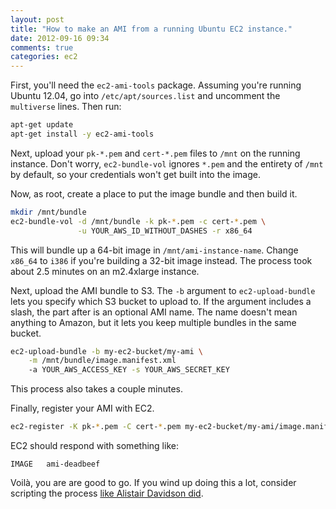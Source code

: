 ```yaml
---
layout: post
title: "How to make an AMI from a running Ubuntu EC2 instance."
date: 2012-09-16 09:34
comments: true
categories: ec2
---
```


First, you'll need the `ec2-ami-tools` package. Assuming you're running Ubuntu
12.04, go into `/etc/apt/sources.list` and uncomment the `multiverse` lines.
Then run:

``` bash
apt-get update
apt-get install -y ec2-ami-tools
```

Next, upload your `pk-*.pem` and `cert-*.pem` files to `/mnt` on the
running instance. Don't worry, `ec2-bundle-vol` ignores `*.pem` and the
entirety of `/mnt` by default, so your credentials won't get built into
the image.

Now, as root, create a place to put the image bundle and then build it.

``` bash
mkdir /mnt/bundle
ec2-bundle-vol -d /mnt/bundle -k pk-*.pem -c cert-*.pem \
               -u YOUR_AWS_ID_WITHOUT_DASHES -r x86_64
```

This will bundle up a 64-bit image in `/mnt/ami-instance-name`. Change `x86_64`
to `i386` if you're building a 32-bit image instead. The process took
about 2.5 minutes on an m2.4xlarge instance.

Next, upload the AMI bundle to S3. The `-b` argument to `ec2-upload-bundle`
lets you specify which S3 bucket to upload to. If the argument includes a
slash, the part after is an optional AMI name. The name doesn't mean anything
to Amazon, but it lets you keep multiple bundles in the same bucket.

``` bash
ec2-upload-bundle -b my-ec2-bucket/my-ami \
    -m /mnt/bundle/image.manifest.xml
    -a YOUR_AWS_ACCESS_KEY -s YOUR_AWS_SECRET_KEY
```

This process also takes a couple minutes.

Finally, register your AMI with EC2.

``` bash
ec2-register -K pk-*.pem -C cert-*.pem my-ec2-bucket/my-ami/image.manifest.xml
```

EC2 should respond with something like:

```
IMAGE   ami-deadbeef
```

Voilà, you are are good to go. If you wind up doing this a lot, consider
scripting the process [like Alistair Davidson did](http://instantbadger.blogspot.com/2009/09/how-to-create-and-save-ami-image-from.html).
